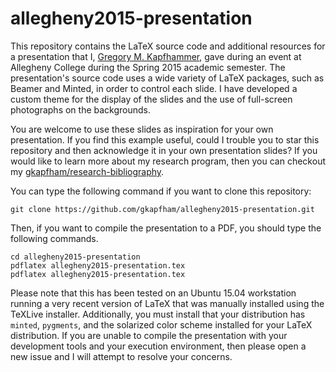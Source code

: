 # allegheny2015-presentation

This repository contains the LaTeX source code and additional resources for a presentation that I, [Gregory M.
Kapfhammer](http://www.cs.allegheny.edu/sites/gkapfham), gave during an event at Allegheny College during the Spring
2015 academic semester. The presentation's source code uses a wide variety of LaTeX packages, such as Beamer and Minted,
in order to control each slide.  I have developed a custom theme for the display of the slides and the use of
full-screen photographs on the backgrounds.

You are welcome to use these slides as inspiration for your own presentation. If you find this example useful, could I
trouble you to star this repository and then acknowledge it in your own presentation slides? If you would like to learn
more about my research program, then you can checkout my
[gkapfham/research-bibliography](https://github.com/gkapfham/research-bibliography).

You can type the following command if you want to clone this repository:

```shell
git clone https://github.com/gkapfham/allegheny2015-presentation.git
```

Then, if you want to compile the presentation to a PDF, you should type the following commands.

```shell
cd allegheny2015-presentation
pdflatex allegheny2015-presentation.tex
pdflatex allegheny2015-presentation.tex
```

Please note that this has been tested on an Ubuntu 15.04 workstation running a very recent version of LaTeX that was
manually installed using the TeXLive installer. Additionally, you must install that your distribution has `minted`,
`pygments`, and the solarized color scheme installed for your LaTeX distribution.  If you are unable to compile the
presentation with your development tools and your execution environment, then please open a new issue and I will attempt
to resolve your concerns.


